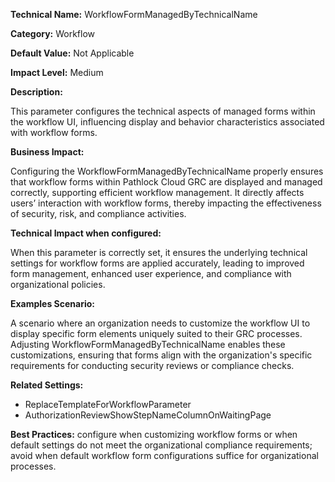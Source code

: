 **Technical Name:** WorkflowFormManagedByTechnicalName

**Category:** Workflow

**Default Value:** Not Applicable

**Impact Level:** Medium

**Description:** 

This parameter configures the technical aspects of managed forms within the workflow UI, influencing display and behavior characteristics associated with workflow forms.

**Business Impact:** 

Configuring the WorkflowFormManagedByTechnicalName properly ensures that workflow forms within Pathlock Cloud GRC are displayed and managed correctly, supporting efficient workflow management. It directly affects users’ interaction with workflow forms, thereby impacting the effectiveness of security, risk, and compliance activities.

**Technical Impact when configured:** 

When this parameter is correctly set, it ensures the underlying technical settings for workflow forms are applied accurately, leading to improved form management, enhanced user experience, and compliance with organizational policies.

**Examples Scenario:** 

A scenario where an organization needs to customize the workflow UI to display specific form elements uniquely suited to their GRC processes. Adjusting WorkflowFormManagedByTechnicalName enables these customizations, ensuring that forms align with the organization's specific requirements for conducting security reviews or compliance checks.

**Related Settings:** 

- ReplaceTemplateForWorkflowParameter
- AuthorizationReviewShowStepNameColumnOnWaitingPage

**Best Practices:** configure when customizing workflow forms or when default settings do not meet the organizational compliance requirements; avoid when default workflow form configurations suffice for organizational processes.
